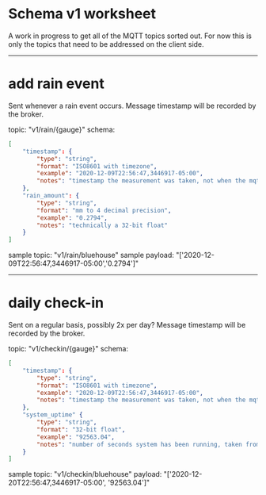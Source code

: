 # Schema v1 worksheet

A work in progress to get all of the MQTT topics sorted out. For now this is only the topics that need to be addressed on the client side.

---

# add rain event

Sent whenever a rain event occurs. Message timestamp will be recorded by the broker.

topic: "v1/rain/{gauge}"
schema:

```json
[
    "timestamp": {
        "type": "string",
        "format": "ISO8601 with timezone",
        "example": "2020-12-09T22:56:47,3446917-05:00",
        "notes": "timestamp the measurement was taken, not when the mqtt message was sent"
    },
    "rain_amount": {
        "type": "string",
        "format": "mm to 4 decimal precision",
        "example": "0.2794",
        "notes": "technically a 32-bit float"
    }
]
```

sample topic: "v1/rain/bluehouse"
sample payload: "['2020-12-09T22:56:47,3446917-05:00','0.2794']"

---

# daily check-in

Sent on a regular basis, possibly 2x per day? Message timestamp will be recorded by the broker.

topic: "v1/checkin/{gauge}"
schema:

```json
[
    "timestamp": {
        "type": "string",
        "format": "ISO8601 with timezone",
        "example": "2020-12-09T22:56:47,3446917-05:00",
        "notes": "timestamp the measurement was taken, not when the mqtt message was sent"
    },
    "system_uptime" {
        "type": "string",
        "format": "32-bit float",
        "example": "92563.04",
        "notes": "number of seconds system has been running, taken from `/proc/uptime`"
    }
]
```

sample topic: "v1/checkin/bluehouse"
payload: "['2020-12-20T22:56:47,3446917-05:00', '92563.04']"
